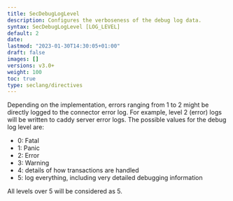 ```yaml
---
title: SecDebugLogLevel
description: Configures the verboseness of the debug log data.
syntax: SecDebugLogLevel [LOG_LEVEL]
default: 2
date: 
lastmod: "2023-01-30T14:30:05+01:00"
draft: false
images: []
versions: v3.0+
weight: 100
toc: true
type: seclang/directives
---
```

[//]: <> (This file is generated by tools/directivesgen. DO NOT EDIT.)
Depending on the implementation, errors ranging from 1 to 2 might be directly
logged to the connector error log. For example, level 2 (error) logs will be
written to caddy server error logs.
The possible values for the debug log level are:

- 0: Fatal
- 1: Panic
- 2: Error
- 3: Warning
- 4: details of how transactions are handled
- 5: log everything, including very detailed debugging information

All levels over 5 will be considered as 5.


